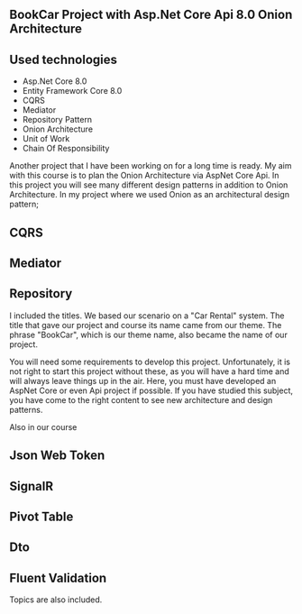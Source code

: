 ## BookCar Project with Asp.Net Core Api 8.0 Onion Architecture

## Used technologies

- Asp.Net Core 8.0
- Entity Framework Core 8.0
- CQRS
- Mediator
- Repository Pattern
- Onion Architecture
- Unit of Work
- Chain Of Responsibility

Another project that I have been working on for a long time is ready. My aim with this course is to plan the Onion Architecture via AspNet Core Api. In this project you will see many different design patterns in addition to Onion Architecture.
In my project where we used Onion as an architectural design pattern;

## CQRS

## Mediator

## Repository

I included the titles. We based our scenario on a "Car Rental" system. The title that gave our project and course its name came from our theme. The phrase "BookCar", which is our theme name, also became the name of our project.

You will need some requirements to develop this project. Unfortunately, it is not right to start this project without these, as you will have a hard time and will always leave things up in the air. Here, you must have developed an AspNet Core or even Api project if possible. If you have studied this subject, you have come to the right content to see new architecture and design patterns.

Also in our course

## Json Web Token

## SignalR

## Pivot Table

## Dto

## Fluent Validation

Topics are also included.